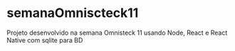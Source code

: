 # semanaOmniscteck11
Projeto desenvolvido na semana Omnisteck 11 usando Node, React e React Native com sqlite para BD
